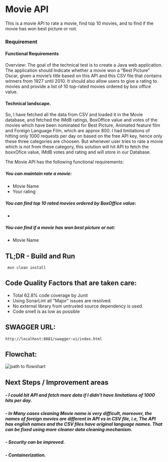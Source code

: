 # Movie API

This is a movie API to rate a movie, find top 10 movies, and to find if the movie has won best picture or not.


### Requirement

#### Functional Requirements
    
Overview:
The goal of the technical test is to create a Java web application.
The application should Indicate whether a movie won a “Best Picture” Oscar, given a movie’s title based on this API and this CSV file that
contains winners from 1927 until 2010. It should also allow users to give a rating to movies and provide a list of 10 top-rated movies ordered by
box office value.

#### Technical landscape.
So, I have fetched all the data from CSV and loaded it in the Movie database, and fetched the IMdB ratings, BoxOffice value and votes of the movies which have been nominated for Best Picture, Animated feature film and Foreign Language Film, which are approx 800. I had limitations of hitting only 1000 requests per day on based on the free API key, hence only these three categories are choosen.
But whenever user tries to rate a movie which is not from these category, this solution will hit API to fetch the boxxOfice value, IMdB votes and rating and will store in our Database.  

The Movie API has the following functional requirements:
#####  You can maintain rate a movie:
- Movie Name
- Your rating

#####  You can find top 10 rated movies ordered by BoxOffice value:
- <No Parameter required>

#####  You can find if a movie has won best picture or not:
- Movie Name

## TL;DR - Build and Run
 
	 mvn clean install
	 
## Code Quality Factors that are taken care:

- Total 62.8% code coverage by Junit
- Using SonarLint all "Major" issues are resolved. 	 
- No external library from untrusted source dependency is used.
- Code smell is as low as possible

## SWAGGER URL:
	http://localhost:8081/swagger-ui/index.html

## Flowchat:
![path to flowshart]([https://github.com/rupesh42/MovieAPI/blob/main/src/main/resources/Sequence_Diagram.PNG)

## Next Steps / Improvement areas
##### - I could hit API and fetch more data if I didn't have limitations of 1000 hits per day.
##### - In Many cases cleaning Movie name is very difficult, moreover, the names of foreign movies are different in API vs in CSV file, i.e, The API has english names and the CSV files have original language names. That can be fixed using more cleaner data cleaning mechanism. 
##### - Security can be improved.
##### - Containerization.